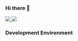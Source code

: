 ### Hi there 👋

<p align="left">
  <a href="https://github.com/anuraghazra/github-readme-stats">
    <img src="https://github-readme-stats.vercel.app/api?username=tk-ozawa&count_private=true&show_icons=true&theme=algolia" />
  </a>
  <a href="https://github.com/anuraghazra/github-readme-stats">
    <img src="https://github-readme-stats.vercel.app/api/top-langs/?username=tk-ozawa&theme=algolia&count_private=true&show_icons=true&show_icons=true&theme=onedark"/>
  </a>
</p>


### Development Environment
